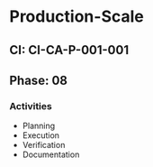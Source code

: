 # Production-Scale

## CI: CI-CA-P-001-001
## Phase: 08

### Activities
- Planning
- Execution
- Verification
- Documentation
